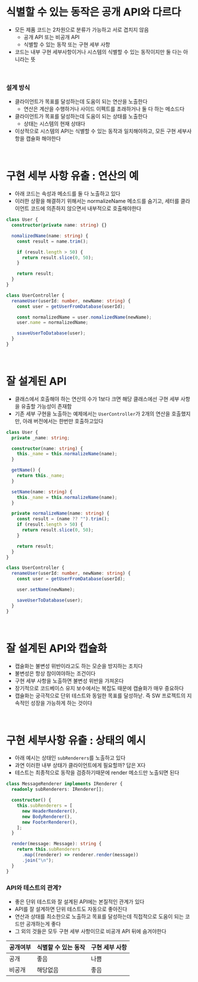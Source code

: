 # 식별할 수 있는 동작은 공개 API와 다르다

- 모든 제품 코드는 2차원으로 분류가 가능하고 서로 겹치지 않음
  - 공개 API 또는 비공개 API
  - 식별할 수 있는 동작 또는 구현 세부 사항
- 코드는 내부 구현 세부사항이거나 시스템의 식별할 수 있는 동작이지만 둘 다는 아니라는 뜻

<br>

### 설계 방식

- 클라이언트가 목표를 달성하는데 도움이 되는 연산을 노출한다
  - 연산은 계산을 수행하거나 사이드 이펙트를 초래하거나 둘 다 하는 메소드다
- 클라이언트가 목표를 달성하는데 도움이 되는 상태를 노출한다
  - 상태는 시스템의 현재 상태다
- 이상적으로 시스템의 API는 식별할 수 있는 동작과 일치해야하고, 모든 구현 세부사항을 캡슐화 해야한다

<br>

# 구현 세부 사항 유출 : 연산의 예

- 아래 코드는 속성과 메소드를 둘 다 노출하고 있다
- 이러한 상황을 해결하기 위해서는 normalizeName 메소드를 숨기고, 세터를 클라이언트 코드에 의존하지 않으면서 내부적으로 호출해야한다

```ts
class User {
  constructor(private name: string) {}

  nomalizedName(name: string) {
    const result = name.trim();

    if (result.length > 50) {
      return result.slice(0, 50);
    }

    return result;
  }
}

class UserController {
  renameUser(userId: number, newName: string) {
    const user = getUserFromDatabase(userId);

    const normalizedName = user.nomalizedName(newName);
    user.name = normalizedName;

    ssaveUserToDatabase(user);
  }
}
```

<br>

# 잘 설계된 API

- 클래스에서 호출해야 하는 연산의 수가 1보다 크면 해당 클래스에선 구현 세부 사항을 유출할 가능성이 존재함
- 기존 세부 구현을 노출하는 예제에서는 `UserController`가 2개의 연산을 호출했지만, 아래 버전에서는 한번만 호출하고있다

```ts
class User {
  private _name: string;

  constructor(name: string) {
    this._name = this.normalizeName(name);
  }

  getName() {
    return this._name;
  }

  setName(name: string) {
    this._name = this.normalizeName(name);
  }

  private normalizeName(name: string) {
    const result = (name ?? "").trim();
    if (result.length > 50) {
      return result.slice(0, 50);
    }

    return result;
  }
}

class UserController {
  renameUser(userId: number, newName: string) {
    const user = getUserFromDatabase(userId);

    user.setName(newName);

    saveUserToDatabase(user);
  }
}
```

<br>

# 잘 설계된 API와 캡슐화

- 캡술화는 불변성 위반이라고도 하는 모순을 방지하는 조치다
- 불변성은 항상 참이여야하는 조건이다
- 구현 세부 사항을 노출하면 불변성 위반을 가져온다
- 장기적으로 코드베이스 유지 보수에서는 복잡도 때문에 캡슐화가 매우 중요하다
- 캡슐화는 궁극적으로 단위 테스트와 동일한 목표를 달성하낟. 즉 SW 프로젝트의 지속적인 성장을 가능하게 하는 것이다

<br>

# 구현 세부사항 유출 : 상태의 예시

- 아래 예시는 상태인 `subRenderers`를 노출하고 있다
- 과연 이러한 내부 상태가 클라이언트에게 필요할까? 답은 X다
- 테스트는 최종적으로 동작을 검증하기때문에 render 메소드만 노출되면 된다

```ts
class MessageRenderer implements IRenderer {
  readonly subRenderers: IRenderer[];

  constructor() {
    this.subRenderers = [
      new HeaderRenderer(),
      new BodyRenderer(),
      new FooterRenderer(),
    ];
  }

  render(message: Message): string {
    return this.subRenderers
      .map((renderer) => renderer.render(message))
      .join("\n");
  }
}
```

### API와 테스트의 관계?

- 좋은 단위 테스트와 잘 설계된 API에는 본질적인 관계가 있다
- API를 잘 설계하면 단위 테스트도 자동으로 좋아진다
- 연산과 상태를 최소한으로 노출하고 목표를 달성하는데 직접적으로 도움이 되는 코드만 공개하는게 좋다
- 그 외의 것들은 모두 구현 세부 사항이므로 비공개 API 뒤에 숨겨야한다

| 공개여부 | 식별할 수 있는 동작 | 구현 세부 사항 |
| -------- | ------------------- | -------------- |
| 공개     | 좋음                | 나쁨           |
| 비공개   | 해당없음            | 좋음           |
